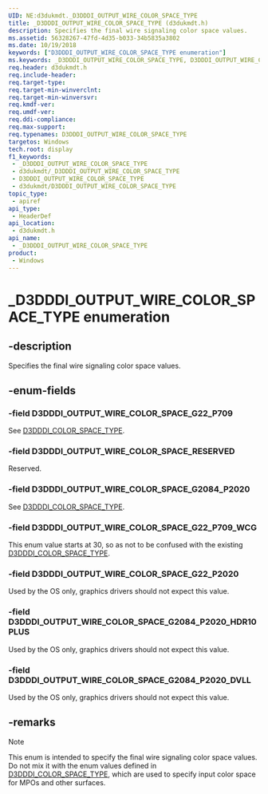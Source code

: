 ```yaml
---
UID: NE:d3dukmdt._D3DDDI_OUTPUT_WIRE_COLOR_SPACE_TYPE
title: _D3DDDI_OUTPUT_WIRE_COLOR_SPACE_TYPE (d3dukmdt.h)
description: Specifies the final wire signaling color space values.
ms.assetid: 56328267-47fd-4d35-b033-34b5835a3802
ms.date: 10/19/2018
keywords: ["D3DDDI_OUTPUT_WIRE_COLOR_SPACE_TYPE enumeration"]
ms.keywords: _D3DDDI_OUTPUT_WIRE_COLOR_SPACE_TYPE, D3DDDI_OUTPUT_WIRE_COLOR_SPACE_TYPE,
req.header: d3dukmdt.h
req.include-header: 
req.target-type: 
req.target-min-winverclnt: 
req.target-min-winversvr: 
req.kmdf-ver: 
req.umdf-ver: 
req.ddi-compliance: 
req.max-support: 
req.typenames: D3DDDI_OUTPUT_WIRE_COLOR_SPACE_TYPE
targetos: Windows
tech.root: display
f1_keywords:
 - _D3DDDI_OUTPUT_WIRE_COLOR_SPACE_TYPE
 - d3dukmdt/_D3DDDI_OUTPUT_WIRE_COLOR_SPACE_TYPE
 - D3DDDI_OUTPUT_WIRE_COLOR_SPACE_TYPE
 - d3dukmdt/D3DDDI_OUTPUT_WIRE_COLOR_SPACE_TYPE
topic_type:
 - apiref
api_type:
 - HeaderDef
api_location:
 - d3dukmdt.h
api_name:
 - _D3DDDI_OUTPUT_WIRE_COLOR_SPACE_TYPE
product:
 - Windows
---
```


# _D3DDDI_OUTPUT_WIRE_COLOR_SPACE_TYPE enumeration


## -description

Specifies the final wire signaling color space values.

## -enum-fields

### -field D3DDDI_OUTPUT_WIRE_COLOR_SPACE_G22_P709

See [D3DDDI_COLOR_SPACE_TYPE](ne-d3dukmdt-d3dddi_color_space_type.md).

### -field D3DDDI_OUTPUT_WIRE_COLOR_SPACE_RESERVED

Reserved.

### -field D3DDDI_OUTPUT_WIRE_COLOR_SPACE_G2084_P2020

See [D3DDDI_COLOR_SPACE_TYPE](ne-d3dukmdt-d3dddi_color_space_type.md).

### -field D3DDDI_OUTPUT_WIRE_COLOR_SPACE_G22_P709_WCG

This enum value starts at 30, so as not to be confused with the existing [D3DDDI_COLOR_SPACE_TYPE](ne-d3dukmdt-d3dddi_color_space_type.md).

### -field D3DDDI_OUTPUT_WIRE_COLOR_SPACE_G22_P2020

Used by the OS only, graphics drivers should not expect this value.

### -field D3DDDI_OUTPUT_WIRE_COLOR_SPACE_G2084_P2020_HDR10PLUS

Used by the OS only, graphics drivers should not expect this value.

### -field D3DDDI_OUTPUT_WIRE_COLOR_SPACE_G2084_P2020_DVLL

Used by the OS only, graphics drivers should not expect this value.

## -remarks

>[!NOTE]
> This enum is intended to specify the final wire signaling color space values. Do not mix it with the enum values defined in [D3DDDI_COLOR_SPACE_TYPE](ne-d3dukmdt-d3dddi_color_space_type.md), which are used to specify input color space for MPOs and other surfaces.

